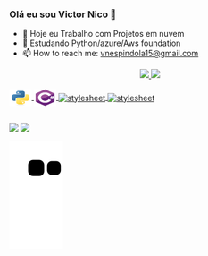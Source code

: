 ### Olá eu sou Victor Nico 👋

- 🔭 Hoje eu Trabalho com Projetos em nuvem
- 🌱 Estudando Python/azure/Aws foundation
- 📫 How to reach me: vnespindola15@gmail.com

<div align="center">
  <a href="https://www.linkedin.com/in/victor-nico-espindola/">
  <img height="180em" src="https://github-readme-stats.vercel.app/api?username=victornico15&show_icons=true&theme=dark&include_all_commits=true&count_private=true"/>
  <img height="180em" src="https://github-readme-stats.vercel.app/api/top-langs/?username=victornico15&layout=compact&langs_count=7&theme=dark"/>
</div>

<div style="display: inline_block"><br>  
  <img align="center" alt="Rafa-Python" height="30" width="40" src="https://raw.githubusercontent.com/devicons/devicon/master/icons/python/python-original.svg">
  <img align="center" alt="Rafa-Csharp" height="30" width="40" src="https://raw.githubusercontent.com/devicons/devicon/master/icons/csharp/csharp-original.svg">
   <img align="center" alt="stylesheet" height="70" width="70" src="https://cdn.jsdelivr.net/gh/devicons/devicon/icons/amazonwebservices/amazonwebservices-plain-wordmark.svg">
   <img align="center" alt="stylesheet" height="70" width="70" src="https://cdn.jsdelivr.net/gh/devicons/devicon/icons/azure/azure-original-wordmark.svg">
  
  ##
  
</div>
   <a href="https://www.linkedin.com/in/victor-nico-espindola/" target="_blank"><img src="https://img.shields.io/badge/-LinkedIn-%230077B5?style=for-the-badge&logo=linkedin&logoColor=white" target="_blank"></a> 
   <a href = "mailto:vnespindola15@gmail.com"><img src="https://img.shields.io/badge/-Gmail-%23333?style=for-the-badge&logo=gmail&logoColor=white" target="_blank"></a>
  
  
  
   ![Snake animation](https://github.com/victornico15/victornico15/blob/output/github-contribution-grid-snake.svg)
  
  </div>
  
  ##
